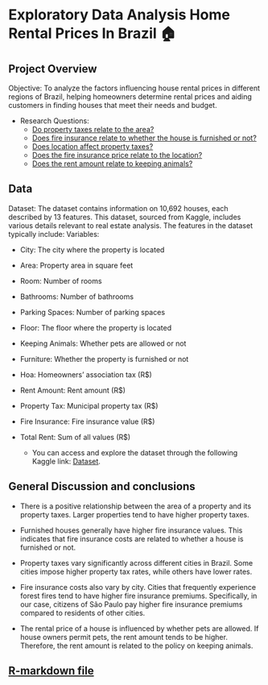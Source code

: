 
# Exploratory Data Analysis Home Rental Prices In Brazil 🏠

## Project Overview

Objective: To analyze the factors influencing house rental prices in different regions of Brazil, helping homeowners determine rental prices and aiding customers in finding houses that meet their needs and budget.

- Research Questions:
  - <a href="DataAnalysis.md/#a"> Do property taxes relate to the area?</a>
  - <a href="DataAnalysis.md/#b"> Does fire insurance relate to whether the house is furnished or not?</a>
  - <a href="DataAnalysis.md/#c"> Does location affect property taxes?</a>
  - <a href="DataAnalysis.md/#d"> Does the fire insurance price relate to the location?</a>
  - <a href="DataAnalysis.md/#e">  Does the rent amount relate to keeping animals?</a>

## Data 
Dataset: The dataset contains information on 10,692 houses, each described by 13 features. This dataset, sourced from Kaggle, includes various details relevant to real estate analysis. The features in the dataset typically include:
Variables:

- City: The city where the property is located
- Area: Property area in square feet
- Room: Number of rooms
- Bathrooms: Number of bathrooms
- Parking Spaces: Number of parking spaces
- Floor: The floor where the property is located
- Keeping Animals: Whether pets are allowed or not
- Furniture: Whether the property is furnished or not
- Hoa: Homeowners’ association tax (R$)
- Rent Amount: Rent amount (R$)
- Property Tax: Municipal property tax (R$)
- Fire Insurance: Fire insurance value (R$)
- Total Rent: Sum of all values (R$)
  
   - You can access and explore the dataset through the following Kaggle link: [Dataset](https://www.kaggle.com/datasets/rubenssjr/brasilian-houses-to-rent).




## General Discussion and conclusions

- There is a positive relationship between the area of a property and its property taxes. Larger properties tend to have higher property taxes.

- Furnished houses generally have higher fire insurance values. This indicates that fire insurance costs are related to whether a house is furnished or not.

- Property taxes vary significantly across different cities in Brazil. Some cities impose higher property tax rates, while others have lower rates.

- Fire insurance costs also vary by city. Cities that frequently experience forest fires tend to have higher fire insurance premiums. Specifically, in our case, citizens of São Paulo pay higher fire insurance premiums compared to residents of other cities.

- The rental price of a house is influenced by whether pets are allowed. If house owners permit pets, the rent amount tends to be higher. Therefore, the rent amount is related to the policy on keeping animals.       

## [R-markdown file](https://github.com/DanukaDilshann/House-rental-price-in-Brazil/blob/main/Rmarkdown.pdf)
